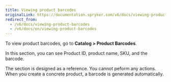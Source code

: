 ```yaml
---
title: Viewing product barcodes
originalLink: https://documentation.spryker.com/v6/docs/viewing-product-barcodes
redirect_from:
  - /v6/docs/viewing-product-barcodes
  - /v6/docs/en/viewing-product-barcodes
---
```


To view product barcodes, go to **Catalog > Product Barcodes**.

In this section, you can see Product ID, product name, SKU, and the barcode.

The section is designed as a reference. You cannot peform any actions. When you create a concrete product, a barcode is generated automatically. 


